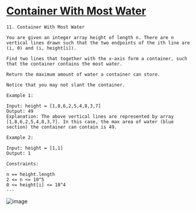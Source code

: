 # [Container With Most Water](https://leetcode.com/problems/container-with-most-water/)

    11. Container With Most Water

    You are given an integer array height of length n. There are n vertical lines drawn such that the two endpoints of the ith line are (i, 0) and (i, height[i]).

    Find two lines that together with the x-axis form a container, such that the container contains the most water.

    Return the maximum amount of water a container can store.

    Notice that you may not slant the container.

    Example 1:

    Input: height = [1,8,6,2,5,4,8,3,7]
    Output: 49
    Explanation: The above vertical lines are represented by array [1,8,6,2,5,4,8,3,7]. In this case, the max area of water (blue section) the container can contain is 49.

    Example 2:

    Input: height = [1,1]
    Output: 1

    Constraints:

    n == height.length
    2 <= n <= 10^5
    0 <= height[i] <= 10^4
    ---
![image](https://github.com/user-attachments/assets/860fb50b-ce71-4919-91c5-a38779f854bd)
